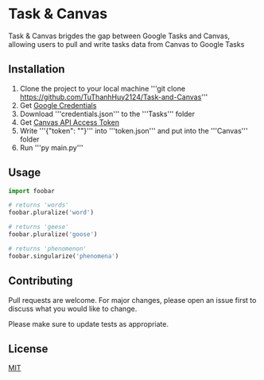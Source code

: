 # Task & Canvas

Task & Canvas brigdes the gap between Google Tasks and Canvas, allowing users to pull and write tasks data from Canvas to Google Tasks

## Installation

1. Clone the project to your local machine '''git clone https://github.com/TuThanhHuy2124/Task-and-Canvas'''
2. Get [Google Credentials](https://developers.google.com/tasks/quickstart/python#authorize_credentials_for_a_desktop_application)
3. Download '''credentials.json''' to the '''Tasks''' folder
4. Get [Canvas API Access Token](https://community.canvaslms.com/t5/Admin-Guide/How-do-I-manage-API-access-tokens-as-an-admin/ta-p/89)
5. Write '''{"token": "<YOUR CANVAS ACCESS TOKEN HERE>"}''' into '''token.json''' and put into the '''Canvas''' folder
6. Run '''py main.py'''

## Usage

```python
import foobar

# returns 'words'
foobar.pluralize('word')

# returns 'geese'
foobar.pluralize('goose')

# returns 'phenomenon'
foobar.singularize('phenomena')
```

## Contributing

Pull requests are welcome. For major changes, please open an issue first
to discuss what you would like to change.

Please make sure to update tests as appropriate.

## License

[MIT](https://choosealicense.com/licenses/mit/)
